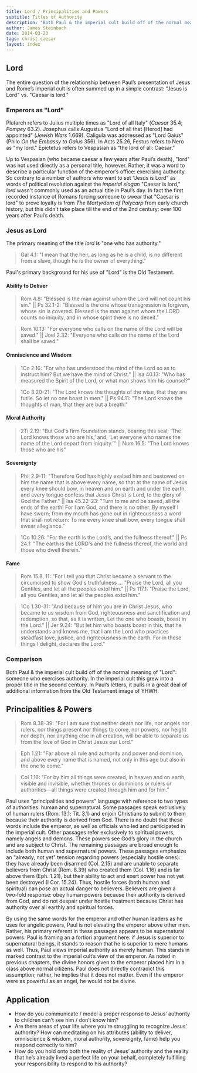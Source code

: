 ```yaml
---
title: Lord / Principalities and Powers
subtitle: Titles of Authority
description: "Both Paul & the imperial cult build off of the normal meaning of “Lord”: someone who exercises authority. In Paul’s letters, it pulls in a great deal of context from the Old Testament."
author: James Steinbach
date: 2014-03-23
tags: christ-caesar
layout: index
---
```


## Lord

The entire question of the relationship between Paul’s presentation of Jesus and Rome’s imperial cult is often summed up in a simple contrast: "Jesus is Lord" vs. "Caesar is lord."

### Emperors as "Lord"

Plutarch refers to Julius multiple times as "Lord of all Italy" (*Caesar* 35.4; *Pompey* 63.2). Josephus calls Augustus "Lord of all that [Herod] had appointed" (*Jewish Wars* 1.669). Caligula was addressed as "Lord Gaius" (Philo *On the Embassy to Gaius* 356). In Acts 25.26, Festus refers to Nero as "my lord." Epictetus refers to Vespasian as "the lord of all: Caesar."

Up to Vespasian (who became caesar a few years after Paul’s death), "lord" was not used directly as a personal title, however. Rather, it was a word to describe a particular function of the emperor’s office: exercising authority. So contrary to a number of authors who want to set "Jesus is Lord" as words of political revolution against the *imperial slogan* "Caesar is lord," *lord* wasn't commonly used as an actual title in Paul’s day. In fact the first recorded instance of Romans forcing someone to swear that "Caesar is lord" to prove loyalty is from *The Martyrdom of Polycarp* from early church history, but this didn’t take place till the end of the 2nd century: over 100 years after Paul’s death.

### Jesus as Lord

The primary meaning of the title *lord* is "one who has authority."

> Gal 4.1: "I mean that the heir, as long as he is a child, is no different from a slave, though he is the owner of everything."

Paul's primary background for his use of "Lord" is the Old Testament.

#### Ability to Deliver

> Rom 4.8: "Blessed is the man against whom the Lord will not count his sin." || Ps 32.1-2: "Blessed is the one whose transgression is forgiven, whose sin is covered. Blessed is the man against whom the LORD counts no iniquity, and in whose spirit there is no deceit."

> Rom 10.13: "For everyone who calls on the name of the Lord will be saved." || Joel 2.32: "Everyone who calls on the name of the Lord shall be saved."

#### Omniscience and Wisdom

> 1Co 2.16: "For who has understood the mind of the Lord so as to instruct him? But we have the mind of Christ." || Isa 40.13: "Who has measured the Spirit of the Lord, or what man shows him his counsel?"

> 1Co 3.20-21: "The Lord knows the thoughts of the wise, that they are futile. So let no one boast in men." || Ps 94.11: "The Lord knows the thoughts of man, that they are but a breath."

#### Moral Authority

> 2Ti 2.19: "But God's firm foundation stands, bearing this seal: ‘The Lord knows those who are his,’ and, ‘Let everyone who names the name of the Lord depart from iniquity.’" || Num 16.5: "The Lord knows those who are his"

#### Sovereignty

> Phil 2.9-11: "Therefore God has highly exalted him and bestowed on him the name that is above every name, so that at the name of Jesus every knee should bow, in heaven and on earth and under the earth, and every tongue confess that Jesus Christ is Lord, to the glory of God the Father." || Isa 45.22-23: "Turn to me and be saved, all the ends of the earth! For I am God, and there is no other. By myself I have sworn; from my mouth has gone out in righteousness a word that shall not return: To me every knee shall bow, every tongue shall swear allegiance."

> 1Co 10.26: "For the earth is the Lord’s, and the fullness thereof." || Ps 24.1: "The earth is the LORD's and the fullness thereof, the world and those who dwell therein."

#### Fame

> Rom 15.8, 11: "For I tell you that Christ became a servant to the circumcised to show God's truthfulness … "Praise the Lord, all you Gentiles, and let all the peoples extol him." || Ps 117.1: "Praise the Lord, all you Gentiles, and let all the peoples extol him."

> 1Co 1.30-31: "And because of him you are in Christ Jesus, who became to us wisdom from God, righteousness and sanctification and redemption, so that, as it is written, Let the one who boasts, boast in the Lord." || Jer 9.24: "But let him who boasts boast in this, that he understands and knows me, that I am the Lord who practices steadfast love, justice, and righteousness in the earth. For in these things I delight, declares the Lord."

### Comparison

Both Paul & the imperial cult build off of the normal meaning of "Lord": someone who exercises authority. In the imperial cult this grew into a proper title in the second century. In Paul’s letters, it pulls in a great deal of additional information from the Old Testament image of YHWH.

## Principalities & Powers

> Rom 8.38-39: "For I am sure that neither death nor life, nor angels nor rulers, nor things present nor things to come, nor powers, nor height nor depth, nor anything else in all creation, will be able to separate us from the love of God in Christ Jesus our Lord."

> Eph 1.21: "Far above all rule and authority and power and dominion, and above every name that is named, not only in this age but also in the one to come."

> Col 1.16: "For by him all things were created, in heaven and on earth, visible and invisible, whether thrones or dominions or rulers or authorities—all things were created through him and for him."

Paul uses "principalities and powers" language with reference to two types of authorities: human and supernatural. Some passages speak exclusively of human rulers (Rom. 13.1; Tit. 3.1) and enjoin Christians to submit to them because their authority is derived from God. There is no doubt that these words include the emperor, as well as officials who led and participated in the imperial cult. Other passages refer exclusively to spiritual powers, namely angels and demons. These powers see God’s glory in the church and are subject to Christ. The remaining passages are broad enough to include both human and supernatural powers. These passages emphasize an "already, not yet" tension regarding powers (especially hostile ones): they have already been disarmed (Col. 2.15) and are unable to separate believers from Christ (Rom. 8.39) who created them (Col. 1.16) and is far above them (Eph. 1.21), but their ability to act and exert power has not yet been destroyed (I Cor. 15.24). Thus, hostile forces (both human and spiritual) can pose an actual danger to believers. Believers are given a two‑fold response: obey human powers because their authority is derived from God, and do not despair under hostile treatment because Christ has authority over all earthly and spiritual forces.

By using the same words for the emperor and other human leaders as he uses for angelic powers, Paul is not elevating the emperor above other men. Rather, his primary referent in these passages appears to be supernatural powers. Paul is framing an a fortiori argument here: if Jesus is superior to supernatural beings, it stands to reason that he is superior to mere humans as well. Thus, Paul views imperial authority as merely human. This stands in marked contrast to the imperial cult’s view of the emperor. As noted in previous chapters, the divine honors given to the emperor placed him in a class above normal citizens. Paul does not directly contradict this assumption; rather, he implies that it does not matter. Even if the emperor were as powerful as an angel, he would not be divine.

## Application

* How do you communicate / model a proper response to Jesus’ authority to children can’t see him / don’t know him?
* Are there areas of your life where you’re struggling to recognize Jesus’ authority? How can meditating on his attributes (ability to deliver, omniscience & wisdom, moral authority, sovereignty, fame) help you respond correctly to him?
* How do you hold onto both the reality of Jesus’ authority and the reality that he’s already lived a perfect life on your behalf, completely fulfilling your responsibility to respond to his authority?
